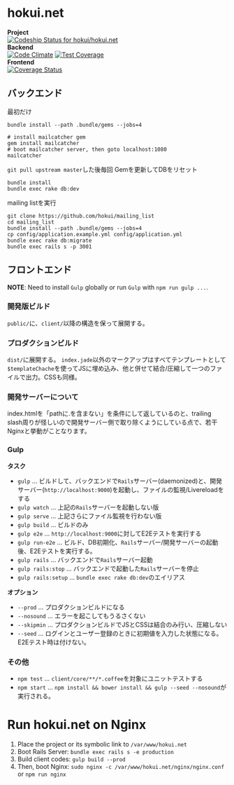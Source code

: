 # hokui.net

**Project**  
[![Codeship Status for hokui/hokui.net](https://codeship.com/projects/1b154840-a7bd-0132-be13-5ac1da2e580b/status?branch=master)](https://codeship.com/projects/67249)  
**Backend**  
[![Code Climate](https://codeclimate.com/github/hokui/hokui.net/badges/gpa.svg)](https://codeclimate.com/github/hokui/hokui.net)
[![Test Coverage](https://codeclimate.com/github/hokui/hokui.net/badges/coverage.svg)](https://codeclimate.com/github/hokui/hokui.net)  
**Frontend**  
[![Coverage Status](https://coveralls.io/repos/hokui/hokui.net/badge.svg?branch=master)](https://coveralls.io/r/hokui/hokui.net?branch=master)

## バックエンド

最初だけ
```
bundle install --path .bundle/gems --jobs=4

# install mailcatcher gem
gem install mailcatcher
# boot mailcatcher server, then goto localhost:1080
mailcatcher
```

`git pull upstream master`した後毎回
Gemを更新してDBをリセット
```
bundle install
bundle exec rake db:dev
```

mailing listを実行
```
git clone https://github.com/hokui/mailing_list
cd mailing_list
bundle install --path .bundle/gems --jobs=4
cp config/application.example.yml config/application.yml
bundle exec rake db:migrate
bundle exec rails s -p 3001
```

## フロントエンド

**NOTE**: Need to install `Gulp` globally or run `Gulp` with `npm run gulp ...`.

### 開発版ビルド
`public/`に、`client/`以降の構造を保って展開する。


### プロダクションビルド
`dist/`に展開する。
`index.jade`以外のマークアップはすべてテンプレートとして`$templateChache`を使ってJSに埋め込み、他と併せて結合/圧縮して一つのファイルで出力。CSSも同様。

### 開発サーバーについて
index.htmlを「pathに.を含まない」を条件にして返しているのと、trailing slash周りが怪しいので開発サーバー側で取り除くようにしている点で、若干Nginxと挙動がことなります。



### Gulp

**タスク**

* `gulp` ... ビルドして、バックエンドで`Rails`サーバー(daemonized)と、開発サーバー(`http://localhost:9000`)を起動し、ファイルの監視/Livereloadをする
* `gulp watch` ... 上記の`Rails`サーバーを起動しない版
* `gulp serve` ... 上記さらにファイル監視を行わない版
* `gulp build` ... ビルドのみ
* `gulp e2e` ... `http://localhost:9000`に対してE2Eテストを実行する
* `gulp run-e2e` ... ビルド、DB初期化、`Rails`サーバー/開発サーバーの起動後、E2Eテストを実行する。
* `gulp rails` ... バックエンドで`Rails`サーバー起動
* `gulp rails:stop` ... バックエンドで起動した`Rails`サーバーを停止
* `gulp rails:setup` ... `bundle exec rake db:dev`のエイリアス


**オプション**

* `--prod` ... プロダクションビルドになる
* `--nosound` ... エラーを起こしてもうるさくない
* `--skipmin` ... プロダクションビルドでJSとCSSは結合のみ行い、圧縮しない
* `--seed` ... ログインとユーザー登録のときに初期値を入力した状態になる。E2Eテスト時は付けない。


### その他
* `npm test` ... `client/core/**/*.coffee`を対象にユニットテストする
* `npm start` ... `npm install && bower install && gulp --seed --nosound`が実行される。


# Run hokui.net on Nginx
1. Place the project or its symbolic link to `/var/www/hokui.net`
2. Boot Rails Server: `bundle exec rails s -e production`
3. Build client codes: `gulp build --prod`
4. Then, boot Nginx: `sudo nginx -c /var/www/hokui.net/nginx/nginx.conf` or `npm run nginx`


